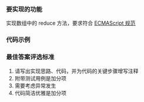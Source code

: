 <!-- {name: 'config', type: 'diy'} -->
### 要实现的功能

<!--
  说明：
    描述要实现的方法，对功能的描述尽可能详尽
  比如：
    对于异步请求ajaxN，其中N代表请求的执行时间，如ajax1代表请求1秒后返回。实现一个串行请求队列serial函数，接收包含异步请求的数组，按顺序依次执行。
 -->

实现数组中的 reduce 方法，要求符合 [ECMAScript 规范](https://developer.mozilla.org/zh-CN/docs/Web/JavaScript/Reference/Global_Objects/Array/Reduce#%E6%8F%8F%E8%BF%B0)

### 代码示例

<!--
  说明：
    用代码演示方法执行后的效果，请给出多个用例，方便答题者清楚明白题意
  比如：
    ```js
      const ajaxArr: Ajax[] = [ajax1, ajax2, ajax4];
      function serial(ajaxArr: Ajax[]) {
        // 实现...
      }

      serial(ajaxArr)
      // 1秒后ajax1请求完毕
      // 再过2秒，ajax2请求完毕
      // 再过4秒，ajax4请求完毕
    ```
 -->

### 最佳答案评选标准

 <!--
  说明：
    划定评选最佳答案的标准，规范答题的质量
  比如：
    1. 请写出实现思路、代码，并为代码的关键步骤增写注释
    2. 附带测试用例是加分项
    3. 不需要考虑异常发生
    4. 不过度设计，代码简洁优雅是加分项
 -->

1. 请写出实现思路、代码，并为代码的关键步骤增写注释
2. 附带测试用例是加分项
3. 需要考虑异常发生
4. 代码简洁优雅是加分项